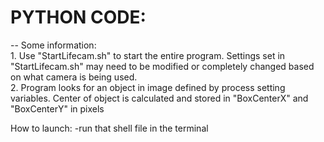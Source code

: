 <h1>PYTHON CODE:</h1>
--
Some information:<br>
1. Use "StartLifecam.sh" to start the entire program. Settings set in "StartLifecam.sh" may need to be modified or completely changed based on what camera is being used.
<br>
2. Program looks for an object in image defined by process setting variables. Center of object is calculated and stored in "BoxCenterX" and "BoxCenterY" in pixels 

How to launch:
-run that shell file in the terminal
